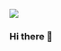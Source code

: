 <p>
    <a href="https://count.getloli.com/"><img src="https://count.getloli.com/get/@:l111">
        <imgsrc="https://weather-icon.journeyad.repl.co/@xianyang?v=1" align="right"></a>
    </p>



### Hi there 👋




<!--
**lipangza/lipangza** is a ✨ _special_ ✨ repository because its `README.md` (this file) appears on your GitHub profile.

Here are some ideas to get you started:

- 🔭 I’m currently working on ...
- 🌱 I’m currently learning ...
- 👯 I’m looking to collaborate on ...
- 🤔 I’m looking for help with ...
- 💬 Ask me about ...
- 📫 How to reach me: ...
- 😄 Pronouns: ...
- ⚡ Fun fact: ...
-->
